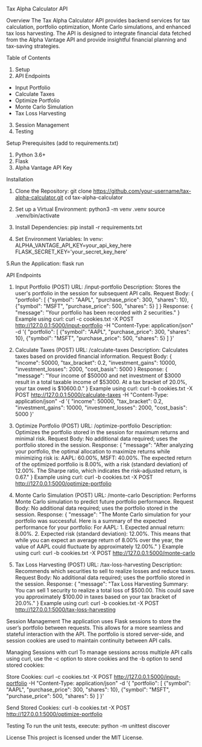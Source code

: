 Tax Alpha Calculator API


Overview
The Tax Alpha Calculator API provides backend services for tax calculation, portfolio optimization, Monte Carlo simulations, and enhanced tax loss harvesting. The API is designed to integrate financial data fetched from the Alpha Vantage API and provide insightful financial planning and tax-saving strategies.


Table of Contents
1. Setup
2. API Endpoints
  - Input Portfolio
  - Calculate Taxes
  - Optimize Portfolio
  - Monte Carlo Simulation
  - Tax Loss Harvesting
3. Session Management
4. Testing


Setup
Prerequisites (add to requirements.txt)
1. Python 3.6+
2. Flask
3. Alpha Vantage API Key


Installation

1. Clone the Repository:
git clone https://github.com/your-username/tax-alpha-calculator.git
cd tax-alpha-calculator

2. Set up a Virtual Environment:
python3 -m venv .venv
source .venv/bin/activate

3. Install Dependencies:
pip install -r requirements.txt

4. Set Environment Variables:
In venv:
ALPHA_VANTAGE_API_KEY=your_api_key_here
FLASK_SECRET_KEY='your_secret_key_here'

5.Run the Application:
flask run


API Endpoints
1. Input Portfolio (POST)
URL: /input-portfolio
Description: Stores the user's portfolio in the session for subsequent API calls.
Request Body:
{
  "portfolio": [
    {"symbol": "AAPL", "purchase_price": 300, "shares": 10},
    {"symbol": "MSFT", "purchase_price": 500, "shares": 5}
  ]
}
Response:
{
  "message": "Your portfolio has been recorded with 2 securities."
}
Example using curl:
curl -c cookies.txt -X POST http://127.0.0.1:5000/input-portfolio -H "Content-Type: application/json" -d '{
  "portfolio": [
    {"symbol": "AAPL", "purchase_price": 300, "shares": 10},
    {"symbol": "MSFT", "purchase_price": 500, "shares": 5}
  ]
}'

2. Calculate Taxes (POST)
URL: /calculate-taxes
Description: Calculates taxes based on provided financial information.
Request Body:
{
  "income": 50000,
  "tax_bracket": 0.2,
  "investment_gains": 10000,
  "investment_losses": 2000,
  "cost_basis": 5000
}
Response:
{
  "message": "Your income of $50000 and net investment of $3000 result in a total taxable income of $53000. At a tax bracket of 20.0%, your tax owed is $10600.0."
}
Example using curl:
curl -b cookies.txt -X POST http://127.0.0.1:5000/calculate-taxes -H "Content-Type: application/json" -d '{
  "income": 50000,
  "tax_bracket": 0.2,
  "investment_gains": 10000,
  "investment_losses": 2000,
  "cost_basis": 5000
}'

3. Optimize Portfolio (POST)
URL: /optimize-portfolio
Description: Optimizes the portfolio stored in the session for maximum returns and minimal risk.
Request Body: No additional data required; uses the portfolio stored in the session.
Response:
{
  "message": "After analyzing your portfolio, the optimal allocation to maximize returns while minimizing risk is: AAPL: 60.00%, MSFT: 40.00%. The expected return of the optimized portfolio is 8.00%, with a risk (standard deviation) of 12.00%. The Sharpe ratio, which indicates the risk-adjusted return, is 0.67."
}
Example using curl:
curl -b cookies.txt -X POST http://127.0.0.1:5000/optimize-portfolio

4. Monte Carlo Simulation (POST)
URL: /monte-carlo
Description: Performs Monte Carlo simulation to predict future portfolio performance.
Request Body: No additional data required; uses the portfolio stored in the session.
Response:
{
  "message": "The Monte Carlo simulation for your portfolio was successful. Here is a summary of the expected performance for your portfolio: For AAPL: 1. Expected annual return: 8.00%. 2. Expected risk (standard deviation): 12.00%. This means that while you can expect an average return of 8.00% over the year, the value of AAPL could fluctuate by approximately 12.00%."
}
Example using curl:
curl -b cookies.txt -X POST http://127.0.0.1:5000/monte-carlo

5. Tax Loss Harvesting (POST)
URL: /tax-loss-harvesting
Description: Recommends which securities to sell to realize losses and reduce taxes.
Request Body: No additional data required; uses the portfolio stored in the session.
Response:
{
  "message": "Tax Loss Harvesting Summary: You can sell 1 security to realize a total loss of $500.00. This could save you approximately $100.00 in taxes based on your tax bracket of 20.0%."
}
Example using curl:
curl -b cookies.txt -X POST http://127.0.0.1:5000/tax-loss-harvesting


Session Management
The application uses Flask sessions to store the user’s portfolio between requests. This allows for a more seamless and stateful interaction with the API. The portfolio is stored server-side, and session cookies are used to maintain continuity between API calls.

Managing Sessions with curl
To manage sessions across multiple API calls using curl, use the -c option to store cookies and the -b option to send stored cookies:

Store Cookies:
curl -c cookies.txt -X POST http://127.0.0.1:5000/input-portfolio -H "Content-Type: application/json" -d '{
  "portfolio": [
    {"symbol": "AAPL", "purchase_price": 300, "shares": 10},
    {"symbol": "MSFT", "purchase_price": 500, "shares": 5}
  ]
}'

Send Stored Cookies:
curl -b cookies.txt -X POST http://127.0.0.1:5000/optimize-portfolio


Testing
To run the unit tests, execute:
python -m unittest discover


License
This project is licensed under the MIT License.